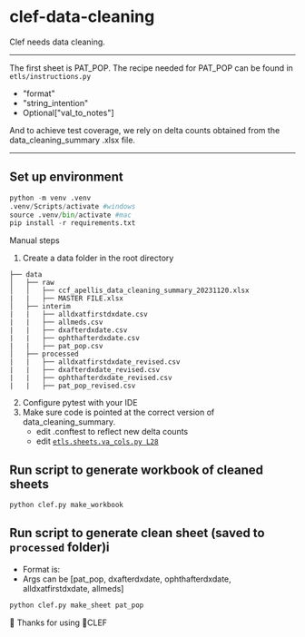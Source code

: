 # clef-data-cleaning
Clef needs data cleaning.
***
The first sheet is PAT_POP.
The recipe needed for PAT_POP can be found in `etls/instructions.py`
- "format"
- "string_intention"
- Optional["val_to_notes"]

And to achieve test coverage, we rely on delta counts obtained from the data_cleaning_summary .xlsx file.

***
## Set up environment 
``` python
python -m venv .venv
.venv/Scripts/activate #windows
source .venv/bin/activate #mac
pip install -r requirements.txt
```
Manual steps
1. Create a data folder in the root directory
```
├── data
│   ├── raw
│   │   ├── ccf_apellis_data_cleaning_summary_20231120.xlsx
|   |   ├── MASTER FILE.xlsx
│   ├── interim 
|   |   ├── alldxatfirstdxdate.csv
|   |   ├── allmeds.csv
|   |   ├── dxafterdxdate.csv
|   |   ├── ophthafterdxdate.csv
|   |   ├── pat_pop.csv
│   ├── processed
|   |   ├── alldxatfirstdxdate_revised.csv
|   |   ├── dxafterdxdate_revised.csv
|   |   ├── ophthafterdxdate_revised.csv
|   |   ├── pat_pop_revised.csv
```

 2. Configure pytest with your IDE
 3. Make sure code is pointed at the correct version of data_cleaning_summary. 
    - edit .conftest to reflect new delta counts
    - edit [`etls.sheets.va_cols.py L28`](https://github.com/Pandatallc/clef-data-cleaning/blob/feature/CLEF-003_clean_ophthafterdxdate/etls/sheets/va_cols.py#L28)
## Run script to generate workbook of cleaned sheets
```bash
python clef.py make_workbook
```

## Run script to generate clean sheet (saved to `processed` folder)i
- Format is: <python> <module> <function> <args>
- Args can be [pat_pop, dxafterdxdate, ophthafterdxdate, alldxatfirstdxdate, allmeds] 
```bash
python clef.py make_sheet pat_pop
```
:metal: Thanks for using :musical_score:CLEF